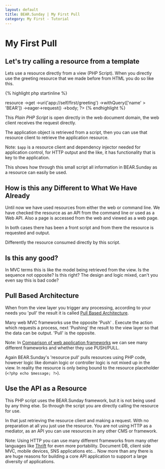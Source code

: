 ```yaml
---
layout: default
title: BEAR.Sunday | My First Pull
category: My First - Tutorial
---
```


# My First Pull

## Let's try calling a resource from a template  

Lets use a resource directly from a view (PHP Script).
When you directly use the greeting resource that we made before from HTML you do so like this.

{% highlight php startinline %}
<?php
$app = require '{$APP_PATH}/bootstrap/instance.php';
$message = $app->resource
    ->get
    ->uri('app://self/first/greeting')
    ->withQuery(['name' > 'BEAR'])
    ->eager->request()
    ->body;
?>
<html>
    <body><?php echo $message; ?></body>
</html>
{% endhighlight %}

This *Plain PHP Script* is open directly in the web document domain, the web client receives the request directly.

The application object is retrieved from a script, then you can use that resource client to retrieve the application resource.

Note: `$app` is a resource client and dependency injector needed for application control, for HTTP output and the like, it has functionality that is key to the application.

This shows how through this small script all information in BEAR.Sunday as a resource can easily be used.

## How is this any Different to What We Have Already 

Until now we have used resources from either the web or command line.
We have checked the resource as an API from the command line or used as a Web API.
Also a page is accessed from the web and viewed as a web page.

In both cases there has been a front script and from there the resource is requested and output.

Differently the resource consumed directly by this script.

## Is this any good? 

In MVC terms this is like the model being retrieved from the view.
Is the sequence not opposite? Is this right? The design and logic mixed, can't you even say this is bad code?

## Pull Based Architecture 

When from the view layer you trigger any processing, according to your needs you 'pull' the result it is called [Pull Based Architecture](http://en.wikipedia.org/wiki/Web_application_framework#Push-based_vs._pull-based ).

Many web MVC frameworks use the opposite 'Push' .
Execute the action which requests a process, next 'Pushing' the result to the view layer so that the data can be output. 
'Pull' is the opposite.

Note: In [Comparison of web application frameworks](http://en.wikipedia.org/wiki/Comparison_of_web_application_frameworks#PHP_2) we can see many different frameworks and whether they use PUSH/PULL.

Again BEAR.Sunday's 'resource pull' pulls resources using PHP code, however logic like domain logic or controller logic is not mixed up in the view.
In reality the resource is only being bound to the resource placeholder (`<?php echo $message; ?>`).

## Use the API as a Resource 

This PHP script uses the BEAR.Sunday framework, but it is not being used by any thing else. So through the script you are directly calling the resource for use.

In that just retrieving the resource client and making a request.
With no preparation at all you just use the resource.
You are not using HTTP as a mediator, as an API you can use resources in any other CMS or framework.
 
Note: Using HTTP you can use many different frameworks from many other languages like [Thrift](http://thrift.apache.org/) for even more portability. 
 Document DB, client side MVC, mobile devices, SNS applications etc... Now more than any there is are huge reasons for building a core API application to support a large diversity of applications.
